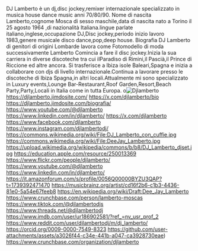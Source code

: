DJ Lamberto è un dj,disc jockey,remixer internazionale specializzato in musica house dance music anni 70/80/90. Nome di nascita Lamberto,cognome Mosca di sesso maschile,data di nascita nato a Torino il 25 agosto 1964 ,di nazionalità Italiana.lingue parlate italiano,inglese,occupazione DJ,Disc jockey,periodo inizio lavoro 1983,genere musicale disco dance,pop,deep house.
Biografia DJ Lamberto di genitori di origini Lombarde lavora come Fotomodello di moda successivamente Lamberto Comincia a fare il disc jockey.Inizia la sua carriera in diverse discoteche tra cui ilParadiso di Rimini,il Pascià,il Prince di Riccione ed altre ancora. Si trasferisce a Ibiza isole Baleari,Spagna e inizia a collaborare con djs di livello internazionale.Continua a lavorare presso le discoteche di Ibiza Spagna,in altri locali.Attualmente mi sono specializzato in Luxury events,Lounge Bar-Restaurant,Roof Garden,Resort,Beach Party,Party,Locali in Italia come in tutta Europa.
o![Djlamberto](https://github.com/user-attachments/assets/dc126f11-06c0-4a3f-8118-f4eab3ef2465)
https://djlamberto.jimdosite.com/
https://x.com/djlamberto/bio
https://djlamberto.jimdosite.com/biografia/
https://www.youtube.com/@djlamberto  
https://www.linkedin.com/in/djlamberto/ 
https://x.com/djlamberto
https://www.facebook.com/djlamberto 
https://www.instagram.com/djlambertodj/
https://commons.wikimedia.org/wiki/File:DJ_Lamberto_con_cuffie.jpg
https://commons.wikimedia.org/wiki/File:DeeJay_Lamberto.jpg
https://upload.wikimedia.org/wikipedia/commons/b/b8/DJ_Lamberto_djset.jpg
https://education.apple.com/resource/250013369
https://www.flickr.com/people/djlamberto/
https://www.youtube.com/@djlamberto  https://www.linkedin.com/in/djlamberto/
https://it.amazonforum.com/s/profile/0056Q00000BYZU3QAP?t=1739392471470
https://musicbrainz.org/artist/cd16f2b6-c1b3-4436-81e0-5a54e67feeb8
https://en.wikipedia.org/wiki/Draft:Dee_Jay_Lamberto
https://www.crunchbase.com/person/lamberto-moscas
https://www.tiktok.com/@djlambertodjs
https://www.threads.net/@djlambertodj
https://www.imdb.com/user/ur186902581/?ref_=nv_usr_prof_2
https://www.reddit.com/user/djlambertodj/m/dj_lamberto/
https://orcid.org/0009-0000-7549-8323
https://github.com/user-attachments/assets/a3026f44-c34e-441b-a047-ca3928730eae)
https://www.crunchbase.com/organization/djlamberto
